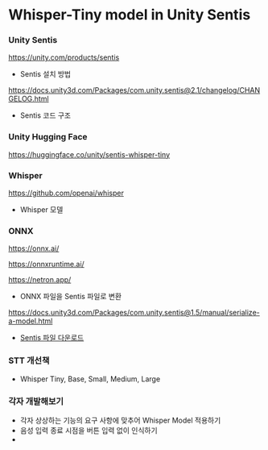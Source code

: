 # Whisper-Tiny model in Unity Sentis

### Unity Sentis

https://unity.com/products/sentis

* Sentis 설치 방법

https://docs.unity3d.com/Packages/com.unity.sentis@2.1/changelog/CHANGELOG.html

* Sentis 코드 구조

### Unity Hugging Face
https://huggingface.co/unity/sentis-whisper-tiny

### Whisper

https://github.com/openai/whisper

* Whisper 모델

### ONNX

https://onnx.ai/

https://onnxruntime.ai/

https://netron.app/

* ONNX 파일을 Sentis 파일로 변환

https://docs.unity3d.com/Packages/com.unity.sentis@1.5/manual/serialize-a-model.html

* [Sentis 파일 다운로드](https://drive.google.com/drive/folders/14Qlp8UyoX-8YV8_Uoup3_Dt83LFInSRc?usp=sharing)

### STT 개선책

* Whisper Tiny, Base, Small, Medium, Large 

### 각자 개발해보기

* 각자 상상하는 기능의 요구 사항에 맞추어 Whisper Model 적용하기
* 음성 입력 종료 시점을 버튼 입력 없이 인식하기
* 